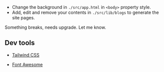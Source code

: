 - Change the background in `./src/app.html` in `<body>` property style.
- Add, edit and remove your contents in `./src/lib/blogs` to generate the site pages.

Something breaks, needs upgrade. Let me know.

## Dev tools

- [Tailwind CSS](https://tailwindcss.com/)

- [Font Awesome](https://fontawesome.com/)